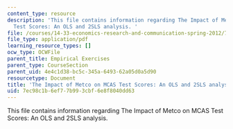 ```yaml
---
content_type: resource
description: 'This file contains information regarding The Impact of Metco on MCAS
  Test Scores: An OLS and 2SLS analysis. '
file: /courses/14-33-economics-research-and-communication-spring-2012/7ec98c1b6ef77b993cbf6e8f8040dd63_MIT14_33S12_Metco_variable.pdf
file_type: application/pdf
learning_resource_types: []
ocw_type: OCWFile
parent_title: Empirical Exercises
parent_type: CourseSection
parent_uid: 4e4c1d38-bc5c-345a-6493-62a05d0a5d90
resourcetype: Document
title: 'The Impact of Metco on MCAS Test Scores: An OLS and 2SLS analysis'
uid: 7ec98c1b-6ef7-7b99-3cbf-6e8f8040dd63
---
```

This file contains information regarding The Impact of Metco on MCAS Test Scores: An OLS and 2SLS analysis. 

